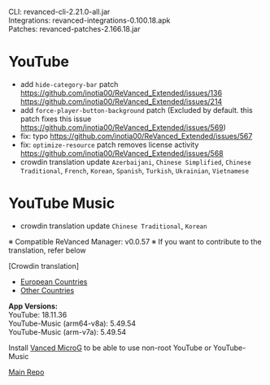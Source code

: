 CLI: revanced-cli-2.21.0-all.jar  
Integrations: revanced-integrations-0.100.18.apk  
Patches: revanced-patches-2.166.18.jar  

YouTube
==
- add `hide-category-bar` patch https://github.com/inotia00/ReVanced_Extended/issues/136 https://github.com/inotia00/ReVanced_Extended/issues/214
- add `force-player-button-background` patch (Excluded by default. this patch fixes this issue https://github.com/inotia00/ReVanced_Extended/issues/569)
- fix: typo https://github.com/inotia00/ReVanced_Extended/issues/567
- fix: `optimize-resource` patch removes license activity https://github.com/inotia00/ReVanced_Extended/issues/568
- crowdin translation update
`Azerbaijani`, `Chinese Simplified`, `Chinese Traditional`, `French`, `Korean`, `Spanish`, `Turkish`, `Ukrainian`, `Vietnamese`


YouTube Music
==
- crowdin translation update
`Chinese Traditional`, `Korean`


※ Compatible ReVanced Manager: v0.0.57
※ If you want to contribute to the translation, refer below

[Crowdin translation]
- [European Countries](https://crowdin.com/project/revancedextendedeu)
- [Other Countries](https://crowdin.com/project/revancedextended)
  
**App Versions:**  
YouTube: 18.11.36  
YouTube-Music (arm64-v8a): 5.49.54  
YouTube-Music (arm-v7a): 5.49.54  

Install [Vanced MicroG](https://github.com/inotia00/VancedMicroG/releases) to be able to use non-root YouTube or YouTube-Music  

[Main Repo](https://github.com/NoName-exe/revanced-extended)  
